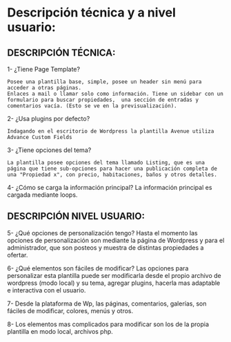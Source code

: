 # Descripción técnica y a nivel usuario:

## DESCRIPCIÓN TÉCNICA:

 1- ¿Tiene Page Template?

 	Posee una plantilla base, simple, posee un header sin menú para acceder a otras páginas.
 	Enlaces a mail o llamar solo como información. Tiene un sidebar con un formulario para buscar propiedades,  una sección de entradas y comentarios vacía. (Esto se ve en la previsualización).

 2- ¿Usa plugins por defecto?

 	Indagando en el escritorio de Wordpress la plantilla Avenue utiliza Advance Custom Fields

 3- ¿Tiene opciones del tema?

 	La plantilla posee opciones del tema llamado Listing, que es una página que tiene sub-opciones para hacer una publicación completa de una "Propiedad x", con precio, habitaciones, baños y otros detalles.


4- ¿Cómo se carga la información principal?
	La información principal es cargada mediante loops.

## DESCRIPCIÓN NIVEL USUARIO:

5- ¿Qué opciones de personalización tengo?
	Hasta el momento las opciones de personalización son mediante la página de Wordpress y para el administrador, que son posteos y muestra de distintas propiedades a ofertar.

6- ¿Qué elementos son fáciles de modificar?
	Las opciones para personalizar esta plantilla puede ser modificarla desde el propio archivo de wordpress (modo local) y su tema, agregar plugins, hacerla mas adaptable e interactiva con el usuario.

7- Desde la plataforma de Wp,  las páginas, comentarios, galerías, son fáciles de modificar,  colores, menús y otros.

8- Los elementos mas complicados para modificar son los de la propia plantilla en modo local, archivos php.

